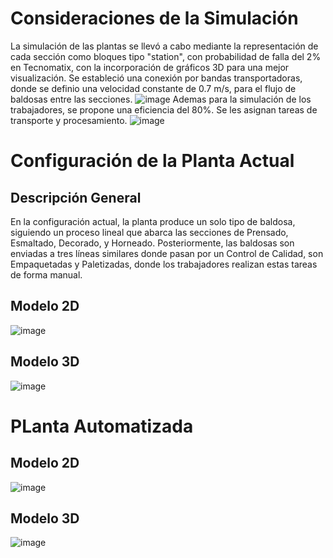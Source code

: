 # Consideraciones de la Simulación
La simulación de las plantas se llevó a cabo mediante la representación de cada sección como bloques tipo "station", con probabilidad de falla del 2% en Tecnomatix, con la incorporación de gráficos 3D para una mejor visualización. Se estableció una conexión por bandas transportadoras, donde se definio una velocidad constante de 0.7 m/s, para el flujo de baldosas entre las secciones.
![image](https://github.com/danielCamiloP/TecnomecatroniX/assets/82681128/78307832-4adb-49a0-b87d-77924a172529)
Ademas para la simulación de los trabajadores, se propone una eficiencia del 80%. Se les asignan tareas de transporte y procesamiento.
![image](https://github.com/danielCamiloP/TecnomecatroniX/assets/82681128/cdbadae1-733e-4d30-80ec-7149aac45db1)

# Configuración de la Planta Actual
## Descripción General
En la configuración actual, la planta produce un solo tipo de baldosa, siguiendo un proceso lineal que abarca las secciones de Prensado, Esmaltado, Decorado, y Horneado. Posteriormente, las baldosas son enviadas a tres líneas similares donde pasan por un Control de Calidad, son Empaquetadas y Paletizadas, donde los trabajadores realizan estas tareas de forma manual.

## Modelo 2D
![image](https://github.com/danielCamiloP/TecnomecatroniX/assets/82681128/d93120bf-b491-48f1-a16c-4d82bbdaef7a)
## Modelo 3D
![image](https://github.com/danielCamiloP/TecnomecatroniX/assets/82681128/71f7cd0f-322f-4cbd-8c47-5561764cca62)

# PLanta Automatizada
## Modelo 2D
![image](https://github.com/danielCamiloP/TecnomecatroniX/assets/82681128/8d037201-dd0c-4516-b736-042c9eca9c3f)
## Modelo 3D
![image](https://github.com/danielCamiloP/TecnomecatroniX/assets/82681128/a5d7379b-95b1-4c01-bf84-0c7fe60389c6)
